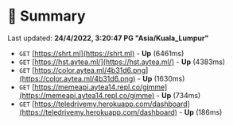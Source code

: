 # 📖 Summary
Last updated: **24/4/2022, 3:20:47 PG "Asia/Kuala_Lumpur"**

- `GET` [https://shrt.ml](https://shrt.ml) - **Up** (6461ms)
- `GET` [https://hst.aytea.ml/](https://hst.aytea.ml/) - **Up** (4383ms)
- `GET` [https://color.aytea.ml/4b31d6.png](https://color.aytea.ml/4b31d6.png) - **Up** (1630ms)
- `GET` [https://memeapi.aytea14.repl.co/gimme](https://memeapi.aytea14.repl.co/gimme) - **Up** (734ms)
- `GET` [https://teledrivemy.herokuapp.com/dashboard](https://teledrivemy.herokuapp.com/dashboard) - **Up** (186ms)
